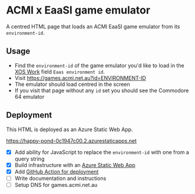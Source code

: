 # ACMI x EaaSI game emulator

A centred HTML page that loads an ACMI EaaSI game emulator from its `environment-id`.

## Usage

* Find the `environment-id` of the game emulator you'd like to load in the [XOS Work](https://xos.acmi.net.au/admin/collection/work/?q=Emulation+of) field `Eaas environment id`.
* Visit https://games.acmi.net.au?id=ENVIRONMENT-ID
* The emulator should load centred in the screen
* If you visit that page without any `id` set you should see the Commodore 64 emulator

## Deployment

This HTML is deployed as an Azure Static Web App.

https://happy-pond-0c1947c00.2.azurestaticapps.net

- [x] Add ability for JavaScript to replace the `environment-id` with one from a query string
- [x] Build infrastructure with an [Azure Static Web App](https://docs.microsoft.com/en-us/azure/static-web-apps/)
- [x] Add [GitHub Action for deployment](https://docs.microsoft.com/en-au/azure/static-web-apps/build-configuration?tabs=github-actions)
- [ ] Write documentation and instructions
- [ ] Setup DNS for games.acmi.net.au
